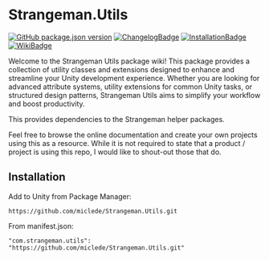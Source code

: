 # Strangeman.Utils
[![GitHub package.json version]][ReleasesLink] [![ChangelogBadge]](CHANGELOG.md) [![InstallationBadge]](#installation) [![WikiBadge]][WikiLink]


Welcome to the Strangeman Utils package wiki! This package provides a collection of utility classes and extensions designed to enhance and streamline your Unity development experience. Whether you are looking for advanced attribute systems, utility extensions for common Unity tasks, or structured design patterns, Strangeman Utils aims to simplify your workflow and boost productivity.

This provides dependencies to the Strangeman helper packages.

Feel free to browse the online documentation and create your own projects using this as a resource. While it is not required to state that a product / project is using this repo, I would like to shout-out those that do.

## Installation
Add to Unity from Package Manager:
```
https://github.com/miclede/Strangeman.Utils.git
```

From manifest.json:
```
"com.strangeman.utils": "https://github.com/miclede/Strangeman.Utils.git"
```

<!------>
[ChangelogBadge]: https://img.shields.io/badge/Changelog-light
[GitHub package.json version]: https://img.shields.io/github/package-json/v/miclede/Strangeman.Utils

[InstallationBadge]: https://img.shields.io/badge/Installation-red
[WikiBadge]: https://img.shields.io/badge/Documentation-purple

[ReleasesLink]: https://github.com/miclede/Strangeman.Utils
[WikiLink]: https://github.com/miclede/Strangeman.Utils/wiki